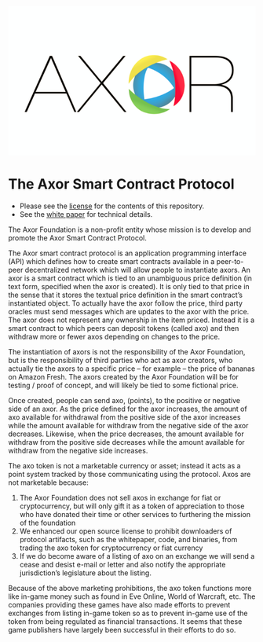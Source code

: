 ![The Axor log](img/axor_logo.png)

# The Axor Smart Contract Protocol 

  * Please see the [license](LICENSE.md) for the contents of this repository.
  * See the [white paper](WhitePaper/AxorWhitePaper.html) for technical details.

The Axor Foundation is a non-profit entity whose mission is to develop and promote the Axor Smart Contract Protocol. 

The Axor smart contract protocol is an application programming interface (API) which defines how to create smart contracts available in a peer-to-peer decentralized network which will allow people to instantiate axors. An axor is a smart contract which is tied to an unambiguous price definition (in text form, specified when the axor is created). It is only tied to that price in the sense that it stores the textual price definition in the smart contract’s instantiated object. To actually have the axor follow the price, third party oracles must send messages which are updates to the axor with the price. The axor does not represent any ownership in the item priced. Instead it is a smart contract to which peers can deposit tokens (called axo) and then withdraw more or fewer axos depending on changes to the price.

The instantiation of axors is not the responsibility of the Axor Foundation, but is the responsibility of third parties who act as axor creators, who actually tie the axors to a specific price – for example – the price of bananas on Amazon Fresh. The axors created by the Axor Foundation will be for testing / proof of concept, and will likely be tied to some fictional price. 

Once created, people can send axo, (points), to the positive or negative side of an axor. As the price defined for the axor increases, the amount of axo available for withdrawal from the positive side of the axor increases while the amount available for withdraw from the negative side of the axor decreases. Likewise, when the price decreases, the amount available for withdraw from the positive side decreases while the amount available for withdraw from the negative side increases. 

The axo token is not a marketable currency or asset; instead it acts as a point system tracked by those communicating using the protocol. Axos are not marketable because:
1.	The Axor Foundation does not sell axos in exchange for fiat or cryptocurrency, but will only gift it as a token of appreciation to those who have donated their time or other services to furthering the mission of the foundation
2.	We enhanced our open source license to prohibit downloaders of protocol artifacts, such as the whitepaper, code, and binaries, from trading the axo token for cryptocurrency or fiat currency
3.	If we do become aware of a listing of axo on an exchange we will send a cease and desist e-mail or letter and also notify the appropriate jurisdiction’s legislature about the listing. 

Because of the above marketing prohibitions, the axo token functions more like in-game money such as found in Eve Online, World of Warcraft, etc. The companies providing these games have also made efforts to prevent exchanges from listing in-game token so as to prevent in-game use of the token from being regulated as financial transactions. It seems that these game publishers have largely been successful in their efforts to do so. 
